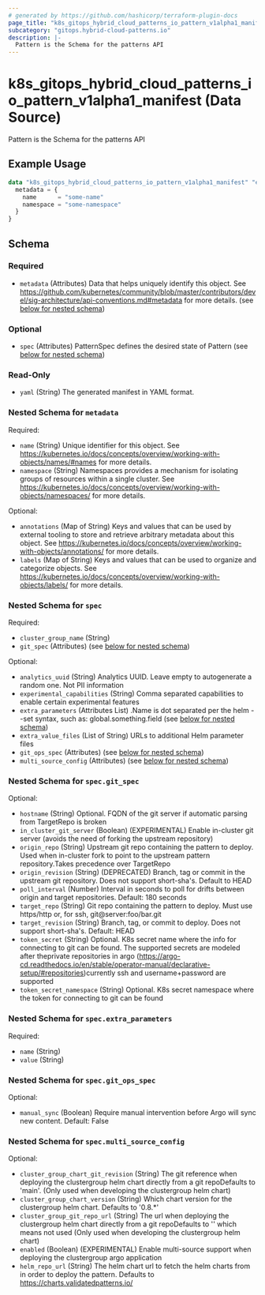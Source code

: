 ```yaml
---
# generated by https://github.com/hashicorp/terraform-plugin-docs
page_title: "k8s_gitops_hybrid_cloud_patterns_io_pattern_v1alpha1_manifest Data Source - terraform-provider-k8s"
subcategory: "gitops.hybrid-cloud-patterns.io"
description: |-
  Pattern is the Schema for the patterns API
---
```


# k8s_gitops_hybrid_cloud_patterns_io_pattern_v1alpha1_manifest (Data Source)

Pattern is the Schema for the patterns API

## Example Usage

```terraform
data "k8s_gitops_hybrid_cloud_patterns_io_pattern_v1alpha1_manifest" "example" {
  metadata = {
    name      = "some-name"
    namespace = "some-namespace"
  }
}
```

<!-- schema generated by tfplugindocs -->
## Schema

### Required

- `metadata` (Attributes) Data that helps uniquely identify this object. See https://github.com/kubernetes/community/blob/master/contributors/devel/sig-architecture/api-conventions.md#metadata for more details. (see [below for nested schema](#nestedatt--metadata))

### Optional

- `spec` (Attributes) PatternSpec defines the desired state of Pattern (see [below for nested schema](#nestedatt--spec))

### Read-Only

- `yaml` (String) The generated manifest in YAML format.

<a id="nestedatt--metadata"></a>
### Nested Schema for `metadata`

Required:

- `name` (String) Unique identifier for this object. See https://kubernetes.io/docs/concepts/overview/working-with-objects/names/#names for more details.
- `namespace` (String) Namespaces provides a mechanism for isolating groups of resources within a single cluster. See https://kubernetes.io/docs/concepts/overview/working-with-objects/namespaces/ for more details.

Optional:

- `annotations` (Map of String) Keys and values that can be used by external tooling to store and retrieve arbitrary metadata about this object. See https://kubernetes.io/docs/concepts/overview/working-with-objects/annotations/ for more details.
- `labels` (Map of String) Keys and values that can be used to organize and categorize objects. See https://kubernetes.io/docs/concepts/overview/working-with-objects/labels/ for more details.


<a id="nestedatt--spec"></a>
### Nested Schema for `spec`

Required:

- `cluster_group_name` (String)
- `git_spec` (Attributes) (see [below for nested schema](#nestedatt--spec--git_spec))

Optional:

- `analytics_uuid` (String) Analytics UUID. Leave empty to autogenerate a random one. Not PII information
- `experimental_capabilities` (String) Comma separated capabilities to enable certain experimental features
- `extra_parameters` (Attributes List) .Name is dot separated per the helm --set syntax, such as:  global.something.field (see [below for nested schema](#nestedatt--spec--extra_parameters))
- `extra_value_files` (List of String) URLs to additional Helm parameter files
- `git_ops_spec` (Attributes) (see [below for nested schema](#nestedatt--spec--git_ops_spec))
- `multi_source_config` (Attributes) (see [below for nested schema](#nestedatt--spec--multi_source_config))

<a id="nestedatt--spec--git_spec"></a>
### Nested Schema for `spec.git_spec`

Optional:

- `hostname` (String) Optional. FQDN of the git server if automatic parsing from TargetRepo is broken
- `in_cluster_git_server` (Boolean) (EXPERIMENTAL) Enable in-cluster git server (avoids the need of forking the upstream repository)
- `origin_repo` (String) Upstream git repo containing the pattern to deploy. Used when in-cluster fork to point to the upstream pattern repository.Takes precedence over TargetRepo
- `origin_revision` (String) (DEPRECATED) Branch, tag or commit in the upstream git repository. Does not support short-sha's. Default to HEAD
- `poll_interval` (Number) Interval in seconds to poll for drifts between origin and target repositories. Default: 180 seconds
- `target_repo` (String) Git repo containing the pattern to deploy. Must use https/http or, for ssh, git@server:foo/bar.git
- `target_revision` (String) Branch, tag, or commit to deploy.  Does not support short-sha's. Default: HEAD
- `token_secret` (String) Optional. K8s secret name where the info for connecting to git can be found. The supported secrets are modeled after theprivate repositories in argo (https://argo-cd.readthedocs.io/en/stable/operator-manual/declarative-setup/#repositories)currently ssh and username+password are supported
- `token_secret_namespace` (String) Optional. K8s secret namespace where the token for connecting to git can be found


<a id="nestedatt--spec--extra_parameters"></a>
### Nested Schema for `spec.extra_parameters`

Required:

- `name` (String)
- `value` (String)


<a id="nestedatt--spec--git_ops_spec"></a>
### Nested Schema for `spec.git_ops_spec`

Optional:

- `manual_sync` (Boolean) Require manual intervention before Argo will sync new content. Default: False


<a id="nestedatt--spec--multi_source_config"></a>
### Nested Schema for `spec.multi_source_config`

Optional:

- `cluster_group_chart_git_revision` (String) The git reference when deploying the clustergroup helm chart directly from a git repoDefaults to 'main'. (Only used when developing the clustergroup helm chart)
- `cluster_group_chart_version` (String) Which chart version for the clustergroup helm chart. Defaults to '0.8.*'
- `cluster_group_git_repo_url` (String) The url when deploying the clustergroup helm chart directly from a git repoDefaults to '' which means not used (Only used when developing the clustergroup helm chart)
- `enabled` (Boolean) (EXPERIMENTAL) Enable multi-source support when deploying the clustergroup argo application
- `helm_repo_url` (String) The helm chart url to fetch the helm charts from in order to deploy the pattern. Defaults to https://charts.validatedpatterns.io/
